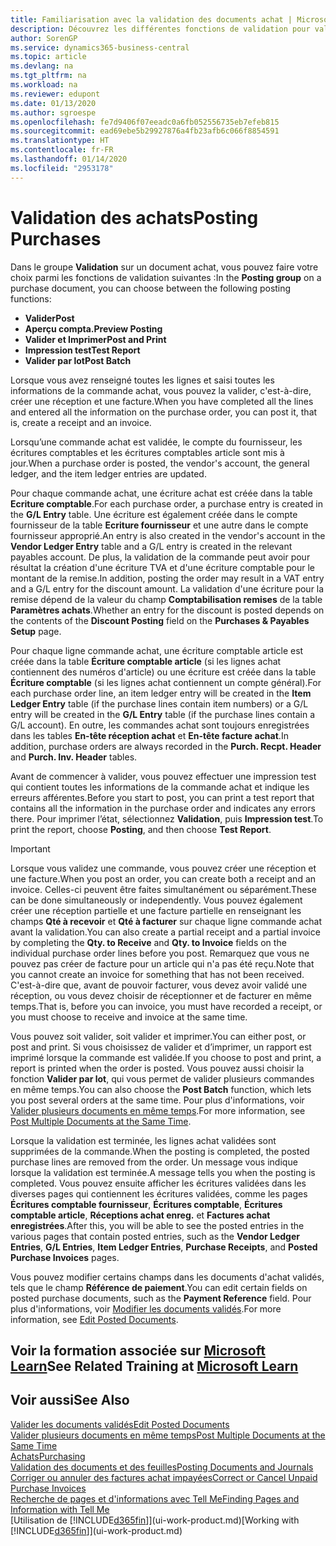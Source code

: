 ```yaml
---
title: Familiarisation avec la validation des documents achat | Microsoft Docs
description: Découvrez les différentes fonctions de validation pour valider les documents achat et comment mettre à jour les documents validés.
author: SorenGP
ms.service: dynamics365-business-central
ms.topic: article
ms.devlang: na
ms.tgt_pltfrm: na
ms.workload: na
ms.reviewer: edupont
ms.date: 01/13/2020
ms.author: sgroespe
ms.openlocfilehash: fe7d9406f07eeadc0a6fb052556735eb7efeb815
ms.sourcegitcommit: ead69ebe5b29927876a4fb23afb6c066f8854591
ms.translationtype: HT
ms.contentlocale: fr-FR
ms.lasthandoff: 01/14/2020
ms.locfileid: "2953178"
---
```

# <a name="posting-purchases"></a><span data-ttu-id="5bbac-103">Validation des achats</span><span class="sxs-lookup"><span data-stu-id="5bbac-103">Posting Purchases</span></span>
<span data-ttu-id="5bbac-104">Dans le groupe **Validation** sur un document achat, vous pouvez faire votre choix parmi les fonctions de validation suivantes :</span><span class="sxs-lookup"><span data-stu-id="5bbac-104">In the **Posting group** on a purchase document, you can choose between the following posting functions:</span></span>

* <span data-ttu-id="5bbac-105">**Valider**</span><span class="sxs-lookup"><span data-stu-id="5bbac-105">**Post**</span></span>
* <span data-ttu-id="5bbac-106">**Aperçu compta.**</span><span class="sxs-lookup"><span data-stu-id="5bbac-106">**Preview Posting**</span></span>
* <span data-ttu-id="5bbac-107">**Valider et Imprimer**</span><span class="sxs-lookup"><span data-stu-id="5bbac-107">**Post and Print**</span></span>
* <span data-ttu-id="5bbac-108">**Impression test**</span><span class="sxs-lookup"><span data-stu-id="5bbac-108">**Test Report**</span></span>
* <span data-ttu-id="5bbac-109">**Valider par lot**</span><span class="sxs-lookup"><span data-stu-id="5bbac-109">**Post Batch**</span></span>

<span data-ttu-id="5bbac-110">Lorsque vous avez renseigné toutes les lignes et saisi toutes les informations de la commande achat, vous pouvez la valider, c'est-à-dire, créer une réception et une facture.</span><span class="sxs-lookup"><span data-stu-id="5bbac-110">When you have completed all the lines and entered all the information on the purchase order, you can post it, that is, create a receipt and an invoice.</span></span>

<span data-ttu-id="5bbac-111">Lorsqu’une commande achat est validée, le compte du fournisseur, les écritures comptables et les écritures comptables article sont mis à jour.</span><span class="sxs-lookup"><span data-stu-id="5bbac-111">When a purchase order is posted, the vendor's account, the general ledger, and the item ledger entries are updated.</span></span>

<span data-ttu-id="5bbac-112">Pour chaque commande achat, une écriture achat est créée dans la table **Ecriture comptable**.</span><span class="sxs-lookup"><span data-stu-id="5bbac-112">For each purchase order, a purchase entry is created in the **G/L Entry** table.</span></span> <span data-ttu-id="5bbac-113">Une écriture est également créée dans le compte fournisseur de la table **Ecriture fournisseur** et une autre dans le compte fournisseur approprié.</span><span class="sxs-lookup"><span data-stu-id="5bbac-113">An entry is also created in the vendor's account in the **Vendor Ledger Entry** table and a G/L entry is created in the relevant payables account.</span></span> <span data-ttu-id="5bbac-114">De plus, la validation de la commande peut avoir pour résultat la création d'une écriture TVA et d'une écriture comptable pour le montant de la remise.</span><span class="sxs-lookup"><span data-stu-id="5bbac-114">In addition, posting the order may result in a VAT entry and a G/L entry for the discount amount.</span></span> <span data-ttu-id="5bbac-115">La validation d'une écriture pour la remise dépend de la valeur du champ **Comptabilisation remises** de la table **Paramètres achats**.</span><span class="sxs-lookup"><span data-stu-id="5bbac-115">Whether an entry for the discount is posted depends on the contents of the **Discount Posting** field on the **Purchases & Payables Setup** page.</span></span>

<span data-ttu-id="5bbac-116">Pour chaque ligne commande achat, une écriture comptable article est créée dans la table **Écriture comptable article** (si les lignes achat contiennent des numéros d'article) ou une écriture est créée dans la table **Écriture comptable** (si les lignes achat contiennent un compte général).</span><span class="sxs-lookup"><span data-stu-id="5bbac-116">For each purchase order line, an item ledger entry will be created in the **Item Ledger Entry** table (if the purchase lines contain item numbers) or a G/L entry will be created in the **G/L Entry** table (if the purchase lines contain a G/L account).</span></span> <span data-ttu-id="5bbac-117">En outre, les commandes achat sont toujours enregistrées dans les tables **En-tête réception achat** et **En-tête facture achat**.</span><span class="sxs-lookup"><span data-stu-id="5bbac-117">In addition, purchase orders are always recorded in the **Purch. Recpt. Header** and **Purch. Inv. Header** tables.</span></span>

<span data-ttu-id="5bbac-118">Avant de commencer à valider, vous pouvez effectuer une impression test qui contient toutes les informations de la commande achat et indique les erreurs afférentes.</span><span class="sxs-lookup"><span data-stu-id="5bbac-118">Before you start to post, you can print a test report that contains all the information in the purchase order and indicates any errors there.</span></span> <span data-ttu-id="5bbac-119">Pour imprimer l’état, sélectionnez **Validation**, puis **Impression test**.</span><span class="sxs-lookup"><span data-stu-id="5bbac-119">To print the report, choose **Posting**, and then choose **Test Report**.</span></span>

> [!IMPORTANT]  
>   <span data-ttu-id="5bbac-120">Lorsque vous validez une commande, vous pouvez créer une réception et une facture.</span><span class="sxs-lookup"><span data-stu-id="5bbac-120">When you post an order, you can create both a receipt and an invoice.</span></span> <span data-ttu-id="5bbac-121">Celles-ci peuvent être faites simultanément ou séparément.</span><span class="sxs-lookup"><span data-stu-id="5bbac-121">These can be done simultaneously or independently.</span></span> <span data-ttu-id="5bbac-122">Vous pouvez également créer une réception partielle et une facture partielle en renseignant les champs **Qté à recevoir** et **Qté à facturer** sur chaque ligne commande achat avant la validation.</span><span class="sxs-lookup"><span data-stu-id="5bbac-122">You can also create a partial receipt and a partial invoice by completing the **Qty. to Receive** and **Qty. to Invoice** fields on the individual purchase order lines before you post.</span></span> <span data-ttu-id="5bbac-123">Remarquez que vous ne pouvez pas créer de facture pour un article qui n'a pas été reçu.</span><span class="sxs-lookup"><span data-stu-id="5bbac-123">Note that you cannot create an invoice for something that has not been received.</span></span> <span data-ttu-id="5bbac-124">C'est-à-dire que, avant de pouvoir facturer, vous devez avoir validé une réception, ou vous devez choisir de réceptionner et de facturer en même temps.</span><span class="sxs-lookup"><span data-stu-id="5bbac-124">That is, before you can invoice, you must have recorded a receipt, or you must choose to receive and invoice at the same time.</span></span>

<span data-ttu-id="5bbac-125">Vous pouvez soit valider, soit valider et imprimer.</span><span class="sxs-lookup"><span data-stu-id="5bbac-125">You can either post, or post and print.</span></span> <span data-ttu-id="5bbac-126">Si vous choisissez de valider et d’imprimer, un rapport est imprimé lorsque la commande est validée.</span><span class="sxs-lookup"><span data-stu-id="5bbac-126">If you choose to post and print, a report is printed when the order is posted.</span></span> <span data-ttu-id="5bbac-127">Vous pouvez aussi choisir la fonction **Valider par lot**, qui vous permet de valider plusieurs commandes en même temps.</span><span class="sxs-lookup"><span data-stu-id="5bbac-127">You can also choose the **Post Batch** function, which lets you post several orders at the same time.</span></span> <span data-ttu-id="5bbac-128">Pour plus d'informations, voir [Valider plusieurs documents en même temps](ui-batch-posting.md).</span><span class="sxs-lookup"><span data-stu-id="5bbac-128">For more information, see [Post Multiple Documents at the Same Time](ui-batch-posting.md).</span></span>

<span data-ttu-id="5bbac-129">Lorsque la validation est terminée, les lignes achat validées sont supprimées de la commande.</span><span class="sxs-lookup"><span data-stu-id="5bbac-129">When the posting is completed, the posted purchase lines are removed from the order.</span></span> <span data-ttu-id="5bbac-130">Un message vous indique lorsque la validation est terminée.</span><span class="sxs-lookup"><span data-stu-id="5bbac-130">A message tells you when the posting is completed.</span></span> <span data-ttu-id="5bbac-131">Vous pouvez ensuite afficher les écritures validées dans les diverses pages qui contiennent les écritures validées, comme les pages **Écritures comptable fournisseur**, **Écritures comptable**, **Écritures comptable article**, **Réceptions achat enreg.** et **Factures achat enregistrées**.</span><span class="sxs-lookup"><span data-stu-id="5bbac-131">After this, you will be able to see the posted entries in the various pages that contain posted entries, such as the **Vendor Ledger Entries**, **G/L Entries**, **Item Ledger Entries**, **Purchase Receipts**, and **Posted Purchase Invoices** pages.</span></span>

<span data-ttu-id="5bbac-132">Vous pouvez modifier certains champs dans les documents d'achat validés, tels que le champ **Référence de paiement**.</span><span class="sxs-lookup"><span data-stu-id="5bbac-132">You can edit certain fields on posted purchase documents, such as the **Payment Reference** field.</span></span> <span data-ttu-id="5bbac-133">Pour plus d'informations, voir [Modifier les documents validés](across-edit-posted-document.md).</span><span class="sxs-lookup"><span data-stu-id="5bbac-133">For more information, see [Edit Posted Documents](across-edit-posted-document.md).</span></span>

## <a name="see-related-training-at-microsoft-learnlearnmodulesreceive-invoice-dynamics-d365-business-centralindex"></a><span data-ttu-id="5bbac-134">Voir la formation associée sur [Microsoft Learn](/learn/modules/receive-invoice-dynamics-d365-business-central/index)</span><span class="sxs-lookup"><span data-stu-id="5bbac-134">See Related Training at [Microsoft Learn](/learn/modules/receive-invoice-dynamics-d365-business-central/index)</span></span>

## <a name="see-also"></a><span data-ttu-id="5bbac-135">Voir aussi</span><span class="sxs-lookup"><span data-stu-id="5bbac-135">See Also</span></span>
[<span data-ttu-id="5bbac-136">Valider les documents validés</span><span class="sxs-lookup"><span data-stu-id="5bbac-136">Edit Posted Documents</span></span>](across-edit-posted-document.md)  
[<span data-ttu-id="5bbac-137">Valider plusieurs documents en même temps</span><span class="sxs-lookup"><span data-stu-id="5bbac-137">Post Multiple Documents at the Same Time</span></span>](ui-batch-posting.md)  
[<span data-ttu-id="5bbac-138">Achats</span><span class="sxs-lookup"><span data-stu-id="5bbac-138">Purchasing</span></span>](purchasing-manage-purchasing.md)  
[<span data-ttu-id="5bbac-139">Validation des documents et des feuilles</span><span class="sxs-lookup"><span data-stu-id="5bbac-139">Posting Documents and Journals</span></span>](ui-post-documents-journals.md)  
[<span data-ttu-id="5bbac-140">Corriger ou annuler des factures achat impayées</span><span class="sxs-lookup"><span data-stu-id="5bbac-140">Correct or Cancel Unpaid Purchase Invoices</span></span>](purchasing-how-correct-cancel-unpaid-purchase-invoices.md)  
[<span data-ttu-id="5bbac-141">Recherche de pages et d'informations avec Tell Me</span><span class="sxs-lookup"><span data-stu-id="5bbac-141">Finding Pages and Information with Tell Me</span></span>](ui-search.md)  
<span data-ttu-id="5bbac-142">[Utilisation de [!INCLUDE[d365fin](includes/d365fin_md.md)]](ui-work-product.md)</span><span class="sxs-lookup"><span data-stu-id="5bbac-142">[Working with [!INCLUDE[d365fin](includes/d365fin_md.md)]](ui-work-product.md)</span></span>
